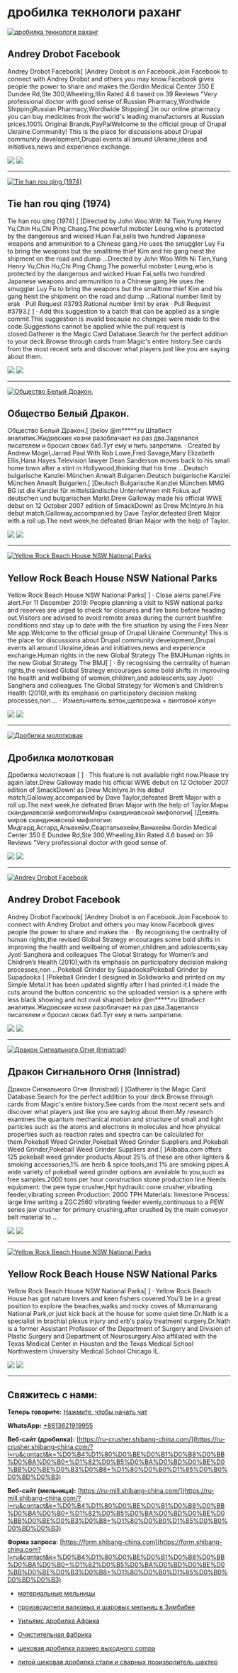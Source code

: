 # дробилка текнологи раханг

<a href="https://swt.shibang-china.com/?l=ru&img&k=%D0%B4%D1%80%D0%BE%D0%B1%D0%B8%D0%BB%D0%BA%D0%B0+%D1%82%D0%B5%D0%BA%D0%BD%D0%BE%D0%BB%D0%BE%D0%B3%D0%B8+%D1%80%D0%B0%D1%85%D0%B0%D0%BD%D0%B3" target="_blank">![дробилка текнологи раханг](http://static.shibang-china.com/all-800x300/141.jpg)</a>

## Andrey Drobot Facebook
Andrey Drobot Facebook[ ]Andrey Drobot is on Facebook.Join Facebook to connect with Andrey Drobot and others you may know.Facebook gives people the power to share and makes the.Gordin Medical Center 350 E Dundee Rd,Ste 300,Wheeling,Illin Rated 4.6 based on 39 Reviews &quot;Very professional doctor with good sense of.Russian Pharmacy,Wordlwide ShippingRussian Pharmacy,Wordlwide Shipping[ ]In our online pharmacy you can buy medicines from the world's leading manufacturers at Russian prices.100% Original Brands,PayPalWelcome to the official group of Drupal Ukraine Community! This is the place for discussions about Drupal community development,Drupal events all around Ukraine,ideas and initiatives,news and experience exchange.


<a href="https://whatsapp.shibangsoft.com/WhatsApp.php" target="_blank" title="WhatsApp">![](http://static.shibang-china.com/icon/whatsapp.png)</a> <a href="https://swt.shibang-china.com/?l=ru&icon&k=%D0%B4%D1%80%D0%BE%D0%B1%D0%B8%D0%BB%D0%BA%D0%B0+%D1%82%D0%B5%D0%BA%D0%BD%D0%BE%D0%BB%D0%BE%D0%B3%D0%B8+%D1%80%D0%B0%D1%85%D0%B0%D0%BD%D0%B3" target="_blank">![](http://static.shibang-china.com/icon/chat-ru.png)</a>

---

<a href="https://swt.shibang-china.com/?l=ru&img&k=%D0%B4%D1%80%D0%BE%D0%B1%D0%B8%D0%BB%D0%BA%D0%B0+%D1%82%D0%B5%D0%BA%D0%BD%D0%BE%D0%BB%D0%BE%D0%B3%D0%B8+%D1%80%D0%B0%D1%85%D0%B0%D0%BD%D0%B3" target="_blank">![Tie han rou qing (1974)](http://static.shibang-china.com/all-800x300/1055.jpg)</a>

## Tie han rou qing (1974)
Tie han rou qing (1974) [ ]Directed by John Woo.With Ni Tien,Yung Henry Yu,Chin Hu,Chi Ping Chang.The powerful mobster Leung,who is protected by the dangerous and wicked Huan Fai,sells two hundred Japanese weapons and ammunition to a Chinese gang.He uses the smuggler Luy Fu to bring the weapons but the smalltime thief Kim and his gang heist the shipment on the road and dump …Directed by John Woo.With Ni Tien,Yung Henry Yu,Chin Hu,Chi Ping Chang.The powerful mobster Leung,who is protected by the dangerous and wicked Huan Fai,sells two hundred Japanese weapons and ammunition to a Chinese gang.He uses the smuggler Luy Fu to bring the weapons but the smalltime thief Kim and his gang heist the shipment on the road and dump …Rational number limit by erak &#183; Pull Request #3793.Rational number limit by erak &#183; Pull Request #3793.[ ]&nbsp;&#0183;&#32;Add this suggestion to a batch that can be applied as a single commit.This suggestion is invalid because no changes were made to the code.Suggestions cannot be applied while the pull request is closed.Gatherer is the Magic Card Database.Search for the perfect addition to your deck.Browse through cards from Magic's entire history.See cards from the most recent sets and discover what players just like you are saying about them.


<a href="https://whatsapp.shibangsoft.com/WhatsApp.php" target="_blank" title="WhatsApp">![](http://static.shibang-china.com/icon/whatsapp.png)</a> <a href="https://swt.shibang-china.com/?l=ru&icon&k=%D0%B4%D1%80%D0%BE%D0%B1%D0%B8%D0%BB%D0%BA%D0%B0+%D1%82%D0%B5%D0%BA%D0%BD%D0%BE%D0%BB%D0%BE%D0%B3%D0%B8+%D1%80%D0%B0%D1%85%D0%B0%D0%BD%D0%B3" target="_blank">![](http://static.shibang-china.com/icon/chat-ru.png)</a>

---

<a href="https://swt.shibang-china.com/?l=ru&img&k=%D0%B4%D1%80%D0%BE%D0%B1%D0%B8%D0%BB%D0%BA%D0%B0+%D1%82%D0%B5%D0%BA%D0%BD%D0%BE%D0%BB%D0%BE%D0%B3%D0%B8+%D1%80%D0%B0%D1%85%D0%B0%D0%BD%D0%B3" target="_blank">![Общество Белый Дракон.](http://static.shibang-china.com/all-800x300/1342.jpg)</a>

## Общество Белый Дракон.
Общество Белый Дракон.[ ]belov @m*****.ru Штабист аналитик.Жидовские козни разоблачает на раз два.Заделался писателем и бросил своих баб.Тут ему и пить запретили.&nbsp;&#0183;&#32;Created by Andrew Mogel,Jarrad Paul.With Rob Lowe,Fred Savage,Mary Elizabeth Ellis,Hana Hayes.Television lawyer Dean Sanderson moves back to his small home town after a stint in Hollywood,thinking that his time …Deutsch bulgarische Kanzlei M&#252;nchen Anwalt Bulgarien.Deutsch bulgarische Kanzlei M&#252;nchen Anwalt Bulgarien.[ ]Deutsch Bulgarische Kanzlei M&#252;nchen.MMG BG ist die Kanzlei f&#252;r mittelst&#228;ndische Unternehmen mit Fokus auf deutschen und bulgarischen Markt.Drew Galloway made his official WWE debut on 12 October 2007 edition of SmackDown! as Drew McIntyre.In his debut match,Galloway,accompanied by Dave Taylor,defeated Brett Major with a roll up.The next week,he defeated Brian Major with the help of Taylor.


<a href="https://whatsapp.shibangsoft.com/WhatsApp.php" target="_blank" title="WhatsApp">![](http://static.shibang-china.com/icon/whatsapp.png)</a> <a href="https://swt.shibang-china.com/?l=ru&icon&k=%D0%B4%D1%80%D0%BE%D0%B1%D0%B8%D0%BB%D0%BA%D0%B0+%D1%82%D0%B5%D0%BA%D0%BD%D0%BE%D0%BB%D0%BE%D0%B3%D0%B8+%D1%80%D0%B0%D1%85%D0%B0%D0%BD%D0%B3" target="_blank">![](http://static.shibang-china.com/icon/chat-ru.png)</a>

---

<a href="https://swt.shibang-china.com/?l=ru&img&k=%D0%B4%D1%80%D0%BE%D0%B1%D0%B8%D0%BB%D0%BA%D0%B0+%D1%82%D0%B5%D0%BA%D0%BD%D0%BE%D0%BB%D0%BE%D0%B3%D0%B8+%D1%80%D0%B0%D1%85%D0%B0%D0%BD%D0%B3" target="_blank">![Yellow Rock Beach House NSW National Parks](http://static.shibang-china.com/all-800x300/902.jpg)</a>

## Yellow Rock Beach House NSW National Parks
Yellow Rock Beach House NSW National Parks[ ]&nbsp;&#0183;&#32;Close alerts panel.Fire alert.For 11 December 2019: People planning a visit to NSW national parks and reserves are urged to check for closures and fire bans before heading out.Visitors are advised to avoid remote areas during the current bushfire conditions and stay up to date with the fire situation by using the Fires Near Me app.Welcome to the official group of Drupal Ukraine Community! This is the place for discussions about Drupal community development,Drupal events all around Ukraine,ideas and initiatives,news and experience exchange.Human rights in the new Global Strategy The BMJHuman rights in the new Global Strategy The BMJ[ ]&nbsp;&#0183;&#32;By recognising the centrality of human rights,the revised Global Strategy encourages some bold shifts in improving the health and wellbeing of women,children,and adolescents,say Jyoti Sanghera and colleagues The Global Strategy for Women’s and Children’s Health (2010),with its emphasis on participatory decision making processes,non …&nbsp;&#0183;&#32;Измельчитель веток,щепорезка + винтовой колун


<a href="https://whatsapp.shibangsoft.com/WhatsApp.php" target="_blank" title="WhatsApp">![](http://static.shibang-china.com/icon/whatsapp.png)</a> <a href="https://swt.shibang-china.com/?l=ru&icon&k=%D0%B4%D1%80%D0%BE%D0%B1%D0%B8%D0%BB%D0%BA%D0%B0+%D1%82%D0%B5%D0%BA%D0%BD%D0%BE%D0%BB%D0%BE%D0%B3%D0%B8+%D1%80%D0%B0%D1%85%D0%B0%D0%BD%D0%B3" target="_blank">![](http://static.shibang-china.com/icon/chat-ru.png)</a>

---

<a href="https://swt.shibang-china.com/?l=ru&img&k=%D0%B4%D1%80%D0%BE%D0%B1%D0%B8%D0%BB%D0%BA%D0%B0+%D1%82%D0%B5%D0%BA%D0%BD%D0%BE%D0%BB%D0%BE%D0%B3%D0%B8+%D1%80%D0%B0%D1%85%D0%B0%D0%BD%D0%B3" target="_blank">![Дробилка молотковая](http://static.shibang-china.com/all-800x300/1059.jpg)</a>

## Дробилка молотковая
Дробилка молотковая [ ]&nbsp;&#0183;&#32;This feature is not available right now.Please try again later.Drew Galloway made his official WWE debut on 12 October 2007 edition of SmackDown! as Drew McIntyre.In his debut match,Galloway,accompanied by Dave Taylor,defeated Brett Major with a roll up.The next week,he defeated Brian Major with the help of Taylor.Миры скандинавской мифологииМиры скандинавской мифологии[ ]Девять миров скандинавской мифологии: Мидгард,Асгард,Альвхейм,Свартальвхейм,Ванахейм.Gordin Medical Center 350 E Dundee Rd,Ste 300,Wheeling,Illin Rated 4.6 based on 39 Reviews &quot;Very professional doctor with good sense of.


<a href="https://whatsapp.shibangsoft.com/WhatsApp.php" target="_blank" title="WhatsApp">![](http://static.shibang-china.com/icon/whatsapp.png)</a> <a href="https://swt.shibang-china.com/?l=ru&icon&k=%D0%B4%D1%80%D0%BE%D0%B1%D0%B8%D0%BB%D0%BA%D0%B0+%D1%82%D0%B5%D0%BA%D0%BD%D0%BE%D0%BB%D0%BE%D0%B3%D0%B8+%D1%80%D0%B0%D1%85%D0%B0%D0%BD%D0%B3" target="_blank">![](http://static.shibang-china.com/icon/chat-ru.png)</a>

---

<a href="https://swt.shibang-china.com/?l=ru&img&k=%D0%B4%D1%80%D0%BE%D0%B1%D0%B8%D0%BB%D0%BA%D0%B0+%D1%82%D0%B5%D0%BA%D0%BD%D0%BE%D0%BB%D0%BE%D0%B3%D0%B8+%D1%80%D0%B0%D1%85%D0%B0%D0%BD%D0%B3" target="_blank">![Andrey Drobot Facebook](http://static.shibang-china.com/all-800x300/541.jpg)</a>

## Andrey Drobot Facebook
Andrey Drobot Facebook[ ]Andrey Drobot is on Facebook.Join Facebook to connect with Andrey Drobot and others you may know.Facebook gives people the power to share and makes the.&nbsp;&#0183;&#32;By recognising the centrality of human rights,the revised Global Strategy encourages some bold shifts in improving the health and wellbeing of women,children,and adolescents,say Jyoti Sanghera and colleagues The Global Strategy for Women’s and Children’s Health (2010),with its emphasis on participatory decision making processes,non …Pokeball Grinder by SupadookaPokeball Grinder by Supadooka [ ]Pokeball Grinder I designed in Solidworks and printed on my Simple Metal.It has been updated slightly after I had printed it.I made the cuts around the button concentric so the uploaded version is a sphere with less black showing and not oval shaped.belov @m*****.ru Штабист аналитик.Жидовские козни разоблачает на раз два.Заделался писателем и бросил своих баб.Тут ему и пить запретили.


<a href="https://whatsapp.shibangsoft.com/WhatsApp.php" target="_blank" title="WhatsApp">![](http://static.shibang-china.com/icon/whatsapp.png)</a> <a href="https://swt.shibang-china.com/?l=ru&icon&k=%D0%B4%D1%80%D0%BE%D0%B1%D0%B8%D0%BB%D0%BA%D0%B0+%D1%82%D0%B5%D0%BA%D0%BD%D0%BE%D0%BB%D0%BE%D0%B3%D0%B8+%D1%80%D0%B0%D1%85%D0%B0%D0%BD%D0%B3" target="_blank">![](http://static.shibang-china.com/icon/chat-ru.png)</a>

---

<a href="https://swt.shibang-china.com/?l=ru&img&k=%D0%B4%D1%80%D0%BE%D0%B1%D0%B8%D0%BB%D0%BA%D0%B0+%D1%82%D0%B5%D0%BA%D0%BD%D0%BE%D0%BB%D0%BE%D0%B3%D0%B8+%D1%80%D0%B0%D1%85%D0%B0%D0%BD%D0%B3" target="_blank">![Дракон Сигнального Огня (Innistrad)](http://static.shibang-china.com/all-800x300/1433.jpg)</a>

## Дракон Сигнального Огня (Innistrad)
Дракон Сигнального Огня (Innistrad) [ ]Gatherer is the Magic Card Database.Search for the perfect addition to your deck.Browse through cards from Magic's entire history.See cards from the most recent sets and discover what players just like you are saying about them.My research examines the quantum mechanical motion and structure of small and light particles such as the atoms and electrons in molecules and how physical properties such as reaction rates and spectra can be calculated for them.Pokeball Weed Grinder,Pokeball Weed Grinder Suppliers and.Pokeball Weed Grinder,Pokeball Weed Grinder Suppliers and.[ ]Alibaba.com offers 125 pokeball weed grinder products.About 25% of these are other lighters &amp; smoking accessories,1% are herb &amp; spice tools,and 1% are smoking pipes.A wide variety of pokeball weed grinder options are available to you,such as free samples.2000 tons per hour construction stone production line Needs equipment: the pew type crusher,Hpt hydraulic cone crusher,vibrating feeder,vibrating screen Production: 2000 TPH Materials: limestone Process: large lime writing a ZGC2560 vibrating feeder evenly,continuous to a PEW series jaw crusher for primary crushing,after crushed by the main conveyor belt material to …


<a href="https://whatsapp.shibangsoft.com/WhatsApp.php" target="_blank" title="WhatsApp">![](http://static.shibang-china.com/icon/whatsapp.png)</a> <a href="https://swt.shibang-china.com/?l=ru&icon&k=%D0%B4%D1%80%D0%BE%D0%B1%D0%B8%D0%BB%D0%BA%D0%B0+%D1%82%D0%B5%D0%BA%D0%BD%D0%BE%D0%BB%D0%BE%D0%B3%D0%B8+%D1%80%D0%B0%D1%85%D0%B0%D0%BD%D0%B3" target="_blank">![](http://static.shibang-china.com/icon/chat-ru.png)</a>

---

<a href="https://swt.shibang-china.com/?l=ru&img&k=%D0%B4%D1%80%D0%BE%D0%B1%D0%B8%D0%BB%D0%BA%D0%B0+%D1%82%D0%B5%D0%BA%D0%BD%D0%BE%D0%BB%D0%BE%D0%B3%D0%B8+%D1%80%D0%B0%D1%85%D0%B0%D0%BD%D0%B3" target="_blank">![Yellow Rock Beach House NSW National Parks](http://static.shibang-china.com/all-800x300/793.jpg)</a>

## Yellow Rock Beach House NSW National Parks
Yellow Rock Beach House NSW National Parks[ ]&nbsp;&#0183;&#32;Yellow Rock Beach House has got nature lovers and keen fishers covered.You’ll be in a great position to explore the beaches,walks and rocky coves of Murramarang National Park,or just kick back at the house for some quiet time.Dr.Nath is a specialist in brachial plexus injury and erb's palsy treatment surgery.Dr.Nath is a former Assistant Professor of the Department of Surgery and Division of Plastic Surgery and Department of Neurosurgery.Also affiliated with the Texas Medical Center in Houston and the Texas Medical School Northwestern University Medical School Chicago IL.

<a href="https://whatsapp.shibangsoft.com/WhatsApp.php" target="_blank" title="WhatsApp">![](http://static.shibang-china.com/icon/whatsapp.png)</a> <a href="https://swt.shibang-china.com/?l=ru&icon&k=%D0%B4%D1%80%D0%BE%D0%B1%D0%B8%D0%BB%D0%BA%D0%B0+%D1%82%D0%B5%D0%BA%D0%BD%D0%BE%D0%BB%D0%BE%D0%B3%D0%B8+%D1%80%D0%B0%D1%85%D0%B0%D0%BD%D0%B3" target="_blank">![](http://static.shibang-china.com/icon/chat-ru.png)</a>

---
## Свяжитесь с нами:

**Теперь говорите:** [Нажмите, чтобы начать чат](https://swt.shibang-china.com?l=ru&contact&k=%D0%B4%D1%80%D0%BE%D0%B1%D0%B8%D0%BB%D0%BA%D0%B0+%D1%82%D0%B5%D0%BA%D0%BD%D0%BE%D0%BB%D0%BE%D0%B3%D0%B8+%D1%80%D0%B0%D1%85%D0%B0%D0%BD%D0%B3)

**WhatsApp:**  [+8613621919955](https://whatsapp.shibangsoft.com/WhatsApp.php)

**Веб-сайт (дробилка):** [https://ru-crusher.shibang-china.com/](https://ru-crusher.shibang-china.com/?l=ru&contact&k=%D0%B4%D1%80%D0%BE%D0%B1%D0%B8%D0%BB%D0%BA%D0%B0+%D1%82%D0%B5%D0%BA%D0%BD%D0%BE%D0%BB%D0%BE%D0%B3%D0%B8+%D1%80%D0%B0%D1%85%D0%B0%D0%BD%D0%B3)

**Веб-сайт (мельница):** [https://ru-mill.shibang-china.com/](https://ru-mill.shibang-china.com/?l=ru&contact&k=%D0%B4%D1%80%D0%BE%D0%B1%D0%B8%D0%BB%D0%BA%D0%B0+%D1%82%D0%B5%D0%BA%D0%BD%D0%BE%D0%BB%D0%BE%D0%B3%D0%B8+%D1%80%D0%B0%D1%85%D0%B0%D0%BD%D0%B3)

**Форма запроса:** [https://form.shibang-china.com](https://form.shibang-china.com?l=ru&contact&k=%D0%B4%D1%80%D0%BE%D0%B1%D0%B8%D0%BB%D0%BA%D0%B0+%D1%82%D0%B5%D0%BA%D0%BD%D0%BE%D0%BB%D0%BE%D0%B3%D0%B8+%D1%80%D0%B0%D1%85%D0%B0%D0%BD%D0%B3)

* [материальные мельницы](../116/%D0%BC%D0%B0%D1%82%D0%B5%D1%80%D0%B8%D0%B0%D0%BB%D1%8C%D0%BD%D1%8B%D0%B5%20%D0%BC%D0%B5%D0%BB%D1%8C%D0%BD%D0%B8%D1%86%D1%8B.md)

* [производители валковых и шаровых мельниц в Зимбабве](../118/%D0%BF%D1%80%D0%BE%D0%B8%D0%B7%D0%B2%D0%BE%D0%B4%D0%B8%D1%82%D0%B5%D0%BB%D0%B8%20%D0%B2%D0%B0%D0%BB%D0%BA%D0%BE%D0%B2%D1%8B%D1%85%20%D0%B8%20%D1%88%D0%B0%D1%80%D0%BE%D0%B2%D1%8B%D1%85%20%D0%BC%D0%B5%D0%BB%D1%8C%D0%BD%D0%B8%D1%86%20%D0%B2%20%D0%97%D0%B8%D0%BC%D0%B1%D0%B0%D0%B1%D0%B2%D0%B5.md)

* [Уильямс дробилка Африка](../118/%D0%A3%D0%B8%D0%BB%D1%8C%D1%8F%D0%BC%D1%81%20%D0%B4%D1%80%D0%BE%D0%B1%D0%B8%D0%BB%D0%BA%D0%B0%20%D0%90%D1%84%D1%80%D0%B8%D0%BA%D0%B0.md)

* [Очистительная фабрика](../115/%D0%9E%D1%87%D0%B8%D1%81%D1%82%D0%B8%D1%82%D0%B5%D0%BB%D1%8C%D0%BD%D0%B0%D1%8F%20%D1%84%D0%B0%D0%B1%D1%80%D0%B8%D0%BA%D0%B0.md)

* [щековая дробилка размер выходного compa](../109/%D1%89%D0%B5%D0%BA%D0%BE%D0%B2%D0%B0%D1%8F%20%D0%B4%D1%80%D0%BE%D0%B1%D0%B8%D0%BB%D0%BA%D0%B0%20%D1%80%D0%B0%D0%B7%D0%BC%D0%B5%D1%80%20%D0%B2%D1%8B%D1%85%D0%BE%D0%B4%D0%BD%D0%BE%D0%B3%D0%BE%20compa.md)

* [литой щековая дробилка стали и сварных производитель шахтер](../113/%D0%BB%D0%B8%D1%82%D0%BE%D0%B9%20%D1%89%D0%B5%D0%BA%D0%BE%D0%B2%D0%B0%D1%8F%20%D0%B4%D1%80%D0%BE%D0%B1%D0%B8%D0%BB%D0%BA%D0%B0%20%D1%81%D1%82%D0%B0%D0%BB%D0%B8%20%D0%B8%20%D1%81%D0%B2%D0%B0%D1%80%D0%BD%D1%8B%D1%85%20%D0%BF%D1%80%D0%BE%D0%B8%D0%B7%D0%B2%D0%BE%D0%B4%D0%B8%D1%82%D0%B5%D0%BB%D1%8C%20%D1%88%D0%B0%D1%85%D1%82%D0%B5%D1%80.md)